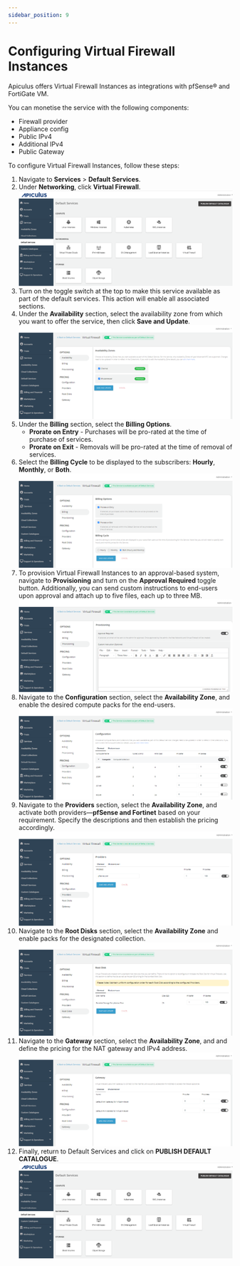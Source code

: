 ```yaml
---
sidebar_position: 9
---
```

# Configuring Virtual Firewall Instances
Apiculus offers Virtual Firewall Instances as integrations with pfSense® and FortiGate VM.

You can monetise the service with the following components:
- Firewall provider
- Appliance config
- Public IPv4
- Additional IPv4
- Public Gateway

To configure Virtual Firewall Instances, follow these steps:

1. Navigate to **Services** > **Default Services**.
2. Under **Networking**, click **Virtual Firewall**.
   ![Configuring Linux Instances](img/DefaultServices.png)
4. Turn on the toggle switch at the top to make this service available as part of the default services. This action will enable all associated sections.
5. Under the **Availability** section, select the availability zone from which you want to offer the service, then click **Save and Update**.![Configuring Virtual Firewall Instances](img/ConfiguringVirtualFirewallInstances1.png)
5. Under the **Billing** section, select the **Billing Options**.
	- **Prorate on Entry** - Purchases will be pro-rated at the time of purchase of services.
	- **Prorate on Exit** - Removals will be pro-rated at the time of removal of services.
6. Select the **Billing Cycle** to be displayed to the subscribers: **Hourly**, **Monthly**, or **Both**.![Configuring Virtual Firewall Instances](img/ConfiguringVirtualFirewallInstances2.png)
6. To provision Virtual Firewall Instances to an approval-based system, navigate to **Provisioning** and turn on the **Approval Required** toggle button. Additionally, you can send custom instructions to end-users upon approval and attach up to five files, each up to three MB.![Configuring Virtual Firewall Instances](img/ConfiguringVirtualFirewallInstances3.png)
7. Navigate to the **Configuration** section, select the **Availability Zone**, and enable the desired compute packs for the end-users.![Configuring Virtual Firewall Instances](img/ConfiguringVirtualFirewallInstances4.png)
8. Navigate to the **Providers** section, select the **Availability Zone**, and activate both providers—**pfSense and Fortinet** based on your requirement. Specify the descriptions and then establish the pricing accordingly.![Configuring Virtual Firewall Instances](img/ConfiguringVirtualFirewallInstances5.png)
9. Navigate to the **Root Disks** section, select the **Availability Zone** and enable packs for the designated collection.![Configuring Virtual Firewall Instances](img/ConfiguringVirtualFirewallInstances6.png)
10. Navigate to the **Gateway** section, select the **Availability Zone**, and and define the pricing for the NAT gateway and IPv4 address.![Configuring Virtual Firewall Instances](img/ConfiguringVirtualFirewallInstances7.png)
11. Finally, return to Default Services and click on **PUBLISH DEFAULT CATALOGUE**.
	![Configuring Virtual Firewall Instances](img/DefaultServices.png)




